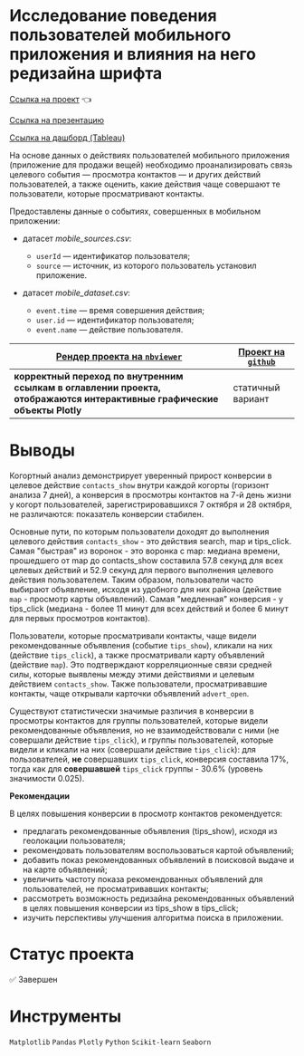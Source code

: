 # Исследование поведения пользователей мобильного приложения и влияния на него редизайна шрифта

[Ссылка на проект](https://nbviewer.org/github/anapon-DA/projects/blob/main/Identifying%20Factors%20for%20a%20Target%20Action%20%28Mobile%20App%29/sales-app.ipynb) :point_left:

[Ссылка на презентацию](https://disk.yandex.ru/i/JqD-tdpB4FnvUg)

[Ссылка на дашборд (Tableau)](https://public.tableau.com/app/profile/anastasiia5402/viz/MobileAppDashboard_16573926438810/MobileAppDashboard)

На основе данных о действиях пользователей мобильного приложения (приложение для продажи вещей) необходимо проанализировать связь целевого события — просмотра контактов — и других действий пользователей, а также оценить, какие действия чаще совершают те пользователи, которые просматривают контакты.

Предоставлены данные о событиях, совершенных в мобильном приложении:

- датасет *mobile_sources.csv*: 

	- `userId` — идентификатор пользователя;
	- `source` — источник, из которого пользователь установил приложение.

- датасет *mobile_dataset.csv*:

	- `event.time` — время совершения действия;
	- `user.id` — идентификатор пользователя;
	- `event.name` — действие пользователя.

| [Рендер проекта на `nbviewer`](https://nbviewer.org/github/anapon-DA/projects/blob/main/Identifying%20Factors%20for%20a%20Target%20Action%20%28Mobile%20App%29/sales-app.ipynb) | [Проект на `github`](https://github.com/anapon-DA/projects/blob/main/Identifying%20Factors%20for%20a%20Target%20Action%20(Mobile%20App)/sales-app.ipynb) |
| --- | --- |
| **корректный переход по внутренним ссылкам в оглавлении проекта, отображаются интерактивные графические объекты Plotly** | статичный вариант |

# Выводы

Когортный анализ демонстрирует уверенный прирост конверсии в целевое действие `contacts_show` внутри каждой когорты (горизонт анализа 7 дней), а конверсия в просмотры контактов на 7-й день жизни у когорт пользователей, зарегистрировавшихся 7 октября и 28 октября, не различаются: показатель конверсии стабилен.

Основные пути, по которым пользователи доходят до выполнения целевого действия `contacts_show` - это действия search, map и tips_click. Самая "быстрая" из воронок - это воронка с map: медиана времени, прошедшего от map до contacts_show составила 57.8 секунд для всех целевых действий и 52.9 секунд для первого выполнения целевого действия пользователем. Таким образом, пользователи часто выбирают объявление, исходя из удобного для них района (действие `map` - просмотр карты объявлений). Самая "медленная" конверсия - у tips_click (медиана - более 11 минут для всех действий и более 6 минут для первых просмотров контактов). 

Пользователи, которые просматривали контакты, чаще видели рекомендованные объявления (событие `tips_show`), кликали на них (действие `tips_click`), а также просматривали карту объявлений (действие `map`). Это подтверждают корреляционные связи средней силы, которые выявлены между этими действиями и целевым действием `contacts_show`. Также пользователи, просматривавшие контакты, чаще открывали карточки объявлений `advert_open`.

Существуют статистически значимые различия в конверсии в просмотры контактов для группы пользователей, которые видели рекомендованные объявления, но не взаимодействовали с ними (не совершали действие `tips_click`), и группы пользователей, которые видели и кликали на них (совершали действие `tips_click`): для пользователей, **не** совершавших `tips_click`, конверсия составила 17%, тогда как для **совершавшей** `tips_click` группы - 30.6% (уровень значимости 0.025).


**Рекомендации**

В целях повышения конверсии в просмотр контактов рекомендуется:
- предлагать рекомендованные объявления (tips_show), исходя из геолокации пользователя;
- рекомендовать пользователям воспользоваться картой объявлений;
- добавить показ рекомендованных объявлений в поисковой выдаче и на карте объявлений;
- увеличить частоту показа рекомендованных объявлений для пользователей, не просматривавших контакты;
- рассмотреть возможность редизайна рекомендованных объявлений в целях повышения конверсии из tips_show в tips_click;
- изучить перспективы улучшения алгоритма поиска в приложении.

# Статус проекта

:white_check_mark: Завершен

# Инструменты

`Matplotlib`
`Pandas`
`Plotly`
`Python`
`Scikit-learn`
`Seaborn`